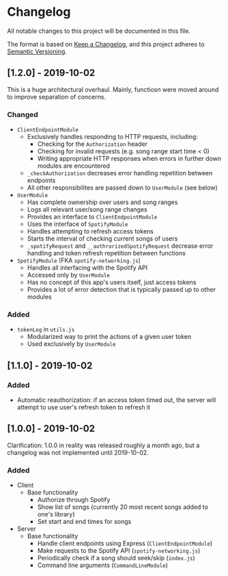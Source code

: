 # Changelog
All notable changes to this project will be documented in this file.

The format is based on [Keep a Changelog](https://keepachangelog.com/en/1.0.0/),
and this project adheres to [Semantic Versioning](https://semver.org/spec/v2.0.0.html).

## [1.2.0] - 2019-10-02
This is a huge architectural overhaul. Mainly, functiosn were moved around to improve separation of concerns.

### Changed
- `ClientEndpointModule`
  - Exclusively handles responding to HTTP requests, including:
    - Checking for the `Authorization` header
    - Checking for invalid requests (e.g. song range start time < 0)
    - Writing appropriate HTTP responses when errors in further down modules are encountered
  - `_checkAuthorization` decreases error handling repetition between endpoints
  - All other responsibilites are passed down to `UserModule` (see below)
- `UserModule`
  - Has complete ownership over users and song ranges
  - Logs all relevant user/song range changes
  - Provides an interface to `ClientEndpointModule`
  - Uses the interface of `SpotifyModule`
  - Handles attempting to refresh access tokens
  - Starts the interval of checking current songs of users
  - `_spotifyRequest` and `__authrorizedSpotifyRequest` decrease error handling and token refresh repetition between functions
- `SpotifyModule` (FKA `spotify-networking.js`)
  - Handles all interfacing with the Spotify API
  - Accessed only by `UserModule`
  - Has no concept of this app's users itself, just access tokens
  - Provides a lot of error detection that is typically passed up to other modules

### Added
- `tokenLog` in `utils.js`
  - Modularized way to print the actions of a given user token
  - Used exclusively by `UserModule`

## [1.1.0] - 2019-10-02
### Added
- Automatic reauthorization: if an access token timed out, the server will attempt to use user's refresh token to refresh it

## [1.0.0] - 2019-10-02
Clarification: 1.0.0 in reality was released roughly a month ago, but a changelog was not implemented until 2019-10-02.

### Added
- Client
  - Base functionality
    - Authorize through Spotify
    - Show list of songs (currently 20 most recent songs added to one's library)
    - Set start and end times for songs
- Server
  - Base functionality
    - Handle client endpoints using Express (`ClientEndpointModule`)
    - Make requests to the Spotify API (`spotify-networking.js`)
    - Periodically check if a song should seek/skip (`index.js`)
    - Command line arguments (`CommandLineModule`)
